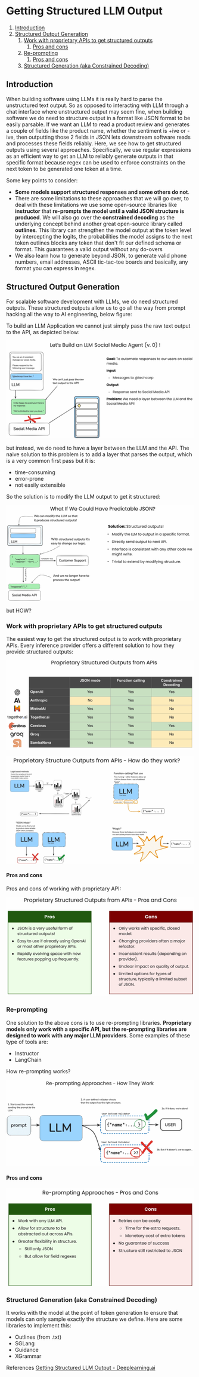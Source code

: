 # Getting Structured LLM Output


1. [Introduction](#1)
2. [Structured Output Generation](#2)
   1. [Work with proprietary APIs to get structured outputs](#3)
      1. [Pros and cons](#4)
   2. [Re-prompting](#5)
      1. [Pros and cons](#6)
   3. [Structured Generation (aka Constrained Decoding)](#7)


<a name="1"></a>
## Introduction

When building software using LLMs it is really hard to parse the unstructured text output. So as opposed to interacting with LLM through a chat interface where unstructured output may seem fine, when building software we do need to structure output in a format like JSON format to be easily parsable. If we want an LLM to read a product review and generates a couple of fields like the product name, whether the sentiment is +ive or -ive, then outputting those 2 fields in JSON lets downstream software reads and processes these fields reliably. Here, we see how to get structured outputs using several approaches. Specifically, we use regular expressions as an efficient way to get an LLM to reliably generate outputs in that specific format because regex can be used to enforce constraints on the next token to be generated one token at a time. 

Some key points to consider:
- **Some models support structured responses and some others do not**.
- There are some limitations to these approaches that we will go over, to deal with these limitations we use some open-source libraries like **instructor** that **re-prompts the model until a valid JSON structure is produced**. We will also go over the **constrained decoding** as the underlying concept behind another great open-source library called **outlines**. This library can strengthen the model output at the token level by intercepting the logits, the probabilities the model assigns to the next token outlines blocks any token that don't fit our defined schema or format. This guarantees a valid output without any do-overs 
- We also learn how to generate beyond JSON, to generate valid phone numbers, email addresses, ASCII tic-tac-toe boards and basically, any format you can express in regex. 

<a name="2"></a>
## Structured Output Generation

For scalable software development with LLMs, we do need structured outputs. These structured outputs allow us to go all the way from prompt hacking all the way to AI engineering, below figure:


To build an LLM Application we cannot just simply pass the raw text output to the API, as depicted below:

![](https://github.com/DanialArab/images/blob/main/structured_llm_outputs/1.png)

but instead, we do need to have a layer between the LLM and the API. The naive solution to this problem is to add a layer that parses the output, which is a very common first pass but it is:
- time-consuming
- error-prone
- not easily extensible

So the solution is to modify the LLM output to get it structured:

![](https://github.com/DanialArab/images/blob/main/structured_llm_outputs/2.png) 

but HOW?

<a name="3"></a>
### Work with proprietary APIs to get structured outputs

The easiest way to get the structured output is to work with proprietary APIs. Every inference provider offers a different solution to how they provide structured outputs:

![](https://github.com/DanialArab/images/blob/main/structured_llm_outputs/3.png)

![](https://github.com/DanialArab/images/blob/main/structured_llm_outputs/4.png)

<a name="4"></a>
#### Pros and cons

Pros and cons of working with proprietary API:

![](https://github.com/DanialArab/images/blob/main/structured_llm_outputs/5.png)

<a name="5"></a>
### Re-prompting

One solution to the above cons is to use re-prompting libraries. **Proprietary models only work with a specific API, but the re-prompting libraries are designed to work with any major LLM providers**. Some examples of these type of tools are:
- Instructor
- LangChain

How re-prompting works?

![](https://github.com/DanialArab/images/blob/main/structured_llm_outputs/6.png)

<a name="6"></a>
#### Pros and cons

![](https://github.com/DanialArab/images/blob/main/structured_llm_outputs/7.png)

<a name="7"></a>
### Structured Generation (aka Constrained Decoding)

It works with the model at the point of token generation to ensure that models can only sample exactly the structure we define. Here are some libraries to implement this:

- Outlines (from .txt)
- SGLang
- Guidance
- XGrammar


<a name="10"></a>
References <a href="https://www.deeplearning.ai/short-courses/getting-structured-llm-output/">Getting Structured LLM Output - Deeplearning.ai</a>

